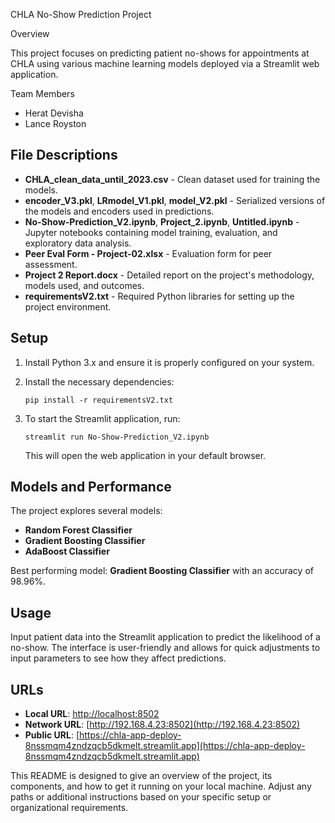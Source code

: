 
CHLA No-Show Prediction Project

Overview

This project focuses on predicting patient no-shows for appointments at CHLA using various machine learning models deployed via a Streamlit web application.

Team Members

- Herat Devisha
- Lance Royston

## File Descriptions

- **CHLA_clean_data_until_2023.csv** - Clean dataset used for training the models.
- **encoder_V3.pkl**, **LRmodel_V1.pkl**, **model_V2.pkl** - Serialized versions of the models and encoders used in predictions.
- **No-Show-Prediction_V2.ipynb**, **Project_2.ipynb**, **Untitled.ipynb** - Jupyter notebooks containing model training, evaluation, and exploratory data analysis.
- **Peer Eval Form - Project-02.xlsx** - Evaluation form for peer assessment.
- **Project 2 Report.docx** - Detailed report on the project's methodology, models used, and outcomes.
- **requirementsV2.txt** - Required Python libraries for setting up the project environment.

## Setup

1. Install Python 3.x and ensure it is properly configured on your system.
2. Install the necessary dependencies:

   ```
   pip install -r requirementsV2.txt
   ```

3. To start the Streamlit application, run:

   ```
   streamlit run No-Show-Prediction_V2.ipynb
   ```

   This will open the web application in your default browser.

## Models and Performance

The project explores several models:

- **Random Forest Classifier**
- **Gradient Boosting Classifier**
- **AdaBoost Classifier**

Best performing model: **Gradient Boosting Classifier** with an accuracy of 98.96%.

## Usage

Input patient data into the Streamlit application to predict the likelihood of a no-show. The interface is user-friendly and allows for quick adjustments to input parameters to see how they affect predictions.

## URLs

- **Local URL**: [http://localhost:8502](http://localhost:8502)
- **Network URL**: [http://192.168.4.23:8502](http://192.168.4.23:8502)
- **Public URL**: [https://chla-app-deploy-8nssmqm4zndzqcb5dkmelt.streamlit.app](https://chla-app-deploy-8nssmqm4zndzqcb5dkmelt.streamlit.app)

This README is designed to give an overview of the project, its components, and how to get it running on your local machine. Adjust any paths or additional instructions based on your specific setup or organizational requirements.
